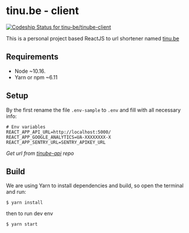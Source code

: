 # tinu.be - client
[![Codeship Status for tinu-be/tinube-client](https://app.codeship.com/projects/df2db070-2538-0138-5362-0a65957949be/status?branch=master)](https://app.codeship.com/projects/383387)

This is a personal project based ReactJS to url shortener named [tinu.be](https://tinu.be)

## Requirements
- Node ~10.16.
- Yarn or npm ~6.11

## Setup
By the first rename the file `.env-sample` to `.env` and fill with all necessary info:

```shell
# Env variables
REACT_APP_API_URL=http://localhost:5000/
REACT_APP_GOOGLE_ANALYTICS=UA-XXXXXXXX-X
REACT_APP_SENTRY_URL=SENTRY_APIKEY_URL
```

_Get url from [tinube-api](https://github.com/tinu-be/tinube-api) repo_

## Build
We are using Yarn to install dependencies and build, so open the terminal and run:
```
$ yarn install
```
then to run dev env 
```
$ yarn start
```
